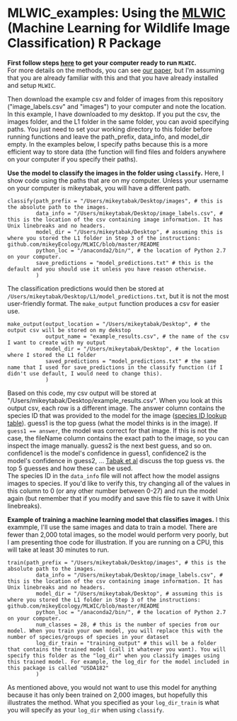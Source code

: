 # MLWIC_examples: Using the [MLWIC](https://github.com/mikeyEcology/MLWIC) (Machine Learning for Wildlife Image Classification) R Package

<b> First follow steps [here](https://github.com/mikeyEcology/MLWIC/blob/master/README.md) to get your computer ready to run `MLWIC`. </b>\
For more details on the methods, you can see [our paper](https://www.biorxiv.org/content/early/2018/06/14/346809), but I'm assuming that you are already familiar with this and that you have already installed and setup `MLWIC`. 

Then download the example csv and folder of images from this repository ("image_labels.csv" and "images") to your computer and note the location. In this example, I have downloaded to my desktop. If you put the csv, the images folder, and the L1 folder in the same folder, you can avoid specifying paths. You just need to set your working directory to this folder before running functions and leave the path_prefix, data_info, and model_dir empty. In the examples below, I specify paths because this is a more efficient way to store data (the function will find files and folders anywhere on your computer if you specify their paths). 

<b>Use the model to classify the images in the folder using `classify`.</b> Here, I show code using the paths that are on my computer. Unless your username on your computer is mikeytabak, you will have a different path. 
```
classify(path_prefix = "/Users/mikeytabak/Desktop/images", # this is the absolute path to the images. 
         data_info = "/Users/mikeytabak/Desktop/image_labels.csv", # this is the location of the csv containing image information. It has Unix linebreaks and no headers.
         model_dir = "/Users/mikeytabak/Desktop", # assuming this is where you stored the L1 folder in Step 3 of the instructions: github.com/mikeyEcology/MLWIC/blob/master/README
         python_loc = "/anaconda2/bin/", # the location of Python 2.7 on your computer. 
         save_predictions = "model_predictions.txt" # this is the default and you should use it unless you have reason otherwise.
         )
```         

The classification predictions would then be stored at `/Users/mikeytabak/Desktop/L1/model_predictions.txt`, but it is not the most user-friendly format. The `make_output` function produces a csv for easier use. 

```
make_output(output_location = "/Users/mikeytabak/Desktop", # the output csv will be stored on my dekstop
            output_name = "example_results.csv", # the name of the csv I want to create with my output
            model_dir = "/Users/mikeytabak/Desktop", # the location where I stored the L1 folder
            saved_predictions = "model_predictions.txt" # the same name that I used for save_predictions in the classify function (if I didn't use default, I would need to change this).
            )
```           
Based on this code, my csv output will be stored at "/Users/mikeytabak/Desktop/example_results.csv". When you look at this output csv, each row is a different image. The answer column contains the species ID that was provided to the model for the image ([species ID lookup table](https://github.com/mikeyEcology/MLWIC/blob/master/speciesID.csv)). guess1 is the top guess (what the model thinks is in the image). If `guess1 == answer`, the model was correct for that image. If this is not the case, the fileName column contains the exact path to the image, so you can inspect the image manually. guess2 is the next best guess, and so on. confidence1 is the model's confidence in guess1, confidence2 is the model's confidence in guess2, ... [Tabak et al](https://www.biorxiv.org/content/early/2018/06/14/346809) discuss the top guess vs. the top 5 guesses and how these can be used. \
The species ID in the `data_info` file will not affect how the model assigns images to species. If you'd like to verify this, try changing all of the values in this column to 0 (or any other number between 0-27) and run the model again (but remember that if you modify and save this file to save it with Unix linebreaks). 

<b>Example of training a machine learning model that classifies images.</b> I this exammple, I'll use the same images and data to train a model. There are fewer than 2,000 total images, so the model would perform very poorly, but I am presenting thoe code for illustration. If you are running on a CPU, this will take at least 30 minutes to run. 
```
train(path_prefix = "/Users/mikeytabak/Desktop/images", # this is the absolute path to the images. 
         data_info = "/Users/mikeytabak/Desktop/image_labels.csv", # this is the location of the csv containing image information. It has Unix linebreaks and no headers.
         model_dir = "/Users/mikeytabak/Desktop", # assuming this is where you stored the L1 folder in Step 3 of the instructions: github.com/mikeyEcology/MLWIC/blob/master/README
         python_loc = "/anaconda2/bin/", # the location of Python 2.7 on your computer. 
         num_classes = 28, # this is the number of species from our model. When you train your own model, you will replace this with the number of species/groups of species in your dataset
         log_dir_train = "training_output" # this will be a folder that contains the trained model (call it whatever you want). You will specify this folder as the "log_dir" when you classify images using this trained model. For example, the log_dir for the model included in this package is called "USDA182"
         )
```
As mentioned above, you would not want to use this model for anything because it has only been trained on 2,000 images, but hopefully this illustrates the method. What you specified as your `log_dir_train` is what you will specify as your `log_dir` when using `classify`. 
